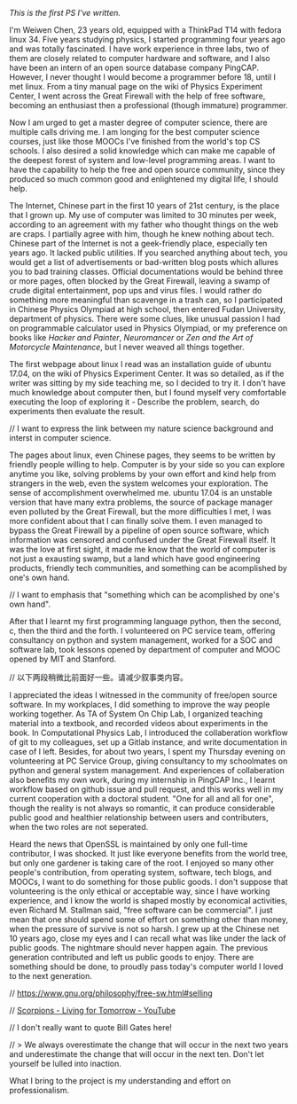 *This is the first PS I've written.*

I'm Weiwen Chen, 23 years old, equipped with a ThinkPad T14 with fedora linux 34. Five years studying physics, I started programming four years ago and was totally fascinated. I have work experience in three labs, two of them are closely related to computer hardware and software, and I also have been an intern of an open source database company PingCAP. However, I never thought I would become a programmer before 18, until I met linux. From a tiny manual page on the wiki of Physics Experiment Center, I went across the Great Firewall with the help of free software, becoming an enthusiast then a professional (though immature) programmer.

Now I am urged to get a master degree of computer science, there are multiple calls driving me. I am longing for the best computer science courses, just like those MOOCs I've finished from the world's top CS schools. I also desired a solid knowledge which can make me capable of the deepest forest of system and low-level programming areas. I want to have the capability to help the free and open source community, since they produced so much common good and enlightened my digital life, I should help.

The Internet, Chinese part in the first 10 years of 21st century, is the place that I grown up. My use of computer was limited to 30 minutes per week, according to an agreement with my father who thought things on the web are craps. I partially agree with him, though he knew nothing about tech. Chinese part of the Internet is not a geek-friendly place, especially ten years ago. It lacked public utilities. If you searched anything about tech, you would get a list of advertisements or bad-written blog posts which allures you to bad training classes. Official documentations would be behind three or more pages, often blocked by the Great Firewall, leaving a swamp of crude digital entertainment, pop ups and virus files. I would rather do something more meaningful than scavenge in a trash can, so I participated in Chinese Physics Olympiad at high school, then entered Fudan University, department of physics. There were some clues, like unusual passion I had on programmable calculator used in Physics Olympiad, or my preference on books like *Hacker and Painter*, *Neuromancer* or *Zen and the Art of Motorcycle Maintenance*, but I never weaved all things together.

The first webpage about linux I read was an installation guide of ubuntu 17.04, on the wiki of Physics Experiment Center. It was so detailed, as if the writer was sitting by my side teaching me, so I decided to try it. I don't have much knowledge about computer then, but I found myself very comfortable executing the loop of exploring it - Describe the problem, search, do experiments then evaluate the result.

// I want to express the link between my nature science background and interst in computer science.

The pages about linux, even Chinese pages, they seems to be written by friendly people willing to help. Computer is by your side so you can explore anytime you like, solving problems by your own effort and kind help from strangers in the web, even the system welcomes your exploration. The sense of accomplishment overwhelmed me. ubuntu 17.04 is an unstable version that have many extra problems, the source of package manager even polluted by the Great Firewall, but the more difficulties I met, I was more confident about that I can finally solve them. I even managed to bypass the Great Firewall by a pipeline of open source software, which information was censored and confused under the Great Firewall itself. It was the love at first sight, it made me know that the world of computer is not just a exausting swamp, but a land which have good engineering products, friendly tech communities, and something can be acomplished by one's own hand.

// I want to emphasis that "something which can be acomplished by one's own hand".

After that I learnt my first programming language python, then the second, c, then the third and the forth. I volunteered on PC service team, offering consultancy on python and system management, worked for a SOC and software lab, took lessons opened by department of computer and MOOC opened by MIT and Stanford. 

// 以下两段稍微比前面好一些。请减少叙事类内容。

I appreciated the ideas I witnessed in the community of free/open source software. In my workplaces, I did something to improve the way people working together. As TA of System On Chip Lab, I organized teaching material into a textbook, and recorded videos about experiments in the book. In Computational Physics Lab, I introduced the collaberation workflow of git to my colleagues, set up a Gitlab instance, and write documentation in case of I left. Besides, for about two years, I spent my Thursday evening on volunteering at PC Service Group, giving consultancy to my schoolmates on python and general system management. And experiences of collaberation also benefits my own work, during my internship in PingCAP Inc., I learnt workflow based on github issue and pull request, and this works well in my current cooperation with a doctoral student. "One for all and all for one", though the reality is not always so romantic, it can produce considerable public good and healthier relationship between users and contributers, when the two roles are not seperated.

Heard the news that OpenSSL is maintained by only one full-time contributor, I was shocked. It just like everyone benefits from the world tree, but only one gardener is taking care of the root. I enjoyed so many other people's contribution, from operating system, software, tech blogs, and MOOCs, I want to do something for those public goods. I don't suppose that volunteering is the only ethical or acceptable way, since I have working experience, and I know the world is shaped mostly by economical activities, even Richard M. Stallman said, "free software can be commercial". I just mean that one should spend some of effort on something other than money, when the pressure of survive is not so harsh. I grew up at the Chinese net 10 years ago, close my eyes and I can recall what was like under the lack of public goods. The nightmare should never happen again. The previous generation contributed and left us public goods to enjoy. There are something should be done, to proudly pass today's computer world I loved to the next generation.

// https://www.gnu.org/philosophy/free-sw.html#selling

// [Scorpions - Living for Tomorrow - YouTube](https://www.youtube.com/watch?v=KVTfAnB4I_U)

// I don't really want to quote Bill Gates here!

// > We always overestimate the change that will occur in the next two years and underestimate the change that will occur in the next ten. Don't let yourself be lulled into inaction.

What I bring to the project is my understanding and effort on professionalism.

